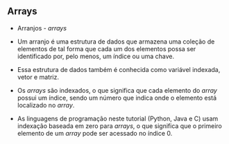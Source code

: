 ## Arrays

* Arranjos - _arrays_

* Um arranjo é uma estrutura de dados que armazena uma coleção de elementos de tal forma que cada um dos elementos possa ser identificado por, pelo menos, um índice ou uma chave.

* Essa estrutura de dados também é conhecida como variável indexada, vetor e matriz.

* Os _arrays_ são indexados, o que significa que cada elemento do _array_ possui um índice, sendo um número que indica onde o elemento está localizado no _array_.

* As linguagens de programação neste tutorial (Python, Java e C) usam indexação baseada em zero para _arrays_, o que significa que o primeiro elemento de um _array_ pode ser acessado no índice 0.